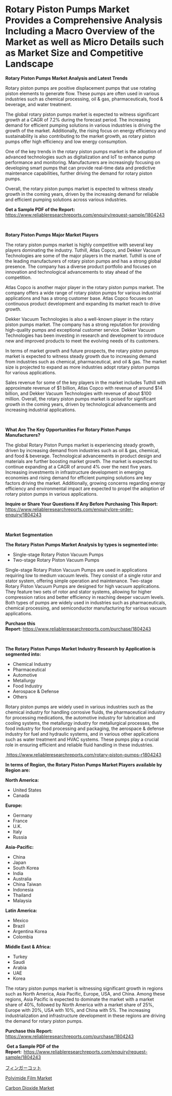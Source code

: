 <p><h1>Rotary Piston Pumps Market Provides a Comprehensive Analysis Including a Macro Overview of the Market as well as Micro Details such as Market Size and Competitive Landscape</h1></p><p><strong>Rotary Piston Pumps Market Analysis and Latest Trends</strong></p>
<p><p>Rotary piston pumps are positive displacement pumps that use rotating piston elements to generate flow. These pumps are often used in various industries such as chemical processing, oil & gas, pharmaceuticals, food & beverage, and water treatment.</p><p>The global rotary piston pumps market is expected to witness significant growth at a CAGR of 7.2% during the forecast period. The increasing demand for efficient pumping solutions in various industries is driving the growth of the market. Additionally, the rising focus on energy efficiency and sustainability is also contributing to the market growth, as rotary piston pumps offer high efficiency and low energy consumption.</p><p>One of the key trends in the rotary piston pumps market is the adoption of advanced technologies such as digitalization and IoT to enhance pump performance and monitoring. Manufacturers are increasingly focusing on developing smart pumps that can provide real-time data and predictive maintenance capabilities, further driving the demand for rotary piston pumps.</p><p>Overall, the rotary piston pumps market is expected to witness steady growth in the coming years, driven by the increasing demand for reliable and efficient pumping solutions across various industries.</p></p>
<p><strong>Get a Sample PDF of the Report:&nbsp;</strong> <a href="https://www.reliableresearchreports.com/enquiry/request-sample/1804243">https://www.reliableresearchreports.com/enquiry/request-sample/1804243</a></p>
<p>&nbsp;</p>
<p><strong>Rotary Piston Pumps Major Market Players</strong></p>
<p><p>The rotary piston pumps market is highly competitive with several key players dominating the industry. Tuthill, Atlas Copco, and Dekker Vacuum Technologies are some of the major players in the market. Tuthill is one of the leading manufacturers of rotary piston pumps and has a strong global presence. The company has a diverse product portfolio and focuses on innovation and technological advancements to stay ahead of the competition.</p><p>Atlas Copco is another major player in the rotary piston pumps market. The company offers a wide range of rotary piston pumps for various industrial applications and has a strong customer base. Atlas Copco focuses on continuous product development and expanding its market reach to drive growth.</p><p>Dekker Vacuum Technologies is also a well-known player in the rotary piston pumps market. The company has a strong reputation for providing high-quality pumps and exceptional customer service. Dekker Vacuum Technologies has been investing in research and development to introduce new and improved products to meet the evolving needs of its customers.</p><p>In terms of market growth and future prospects, the rotary piston pumps market is expected to witness steady growth due to increasing demand from industries such as chemical, pharmaceutical, and oil & gas. The market size is projected to expand as more industries adopt rotary piston pumps for various applications.</p><p>Sales revenue for some of the key players in the market includes Tuthill with approximate revenue of $1 billion, Atlas Copco with revenue of around $14 billion, and Dekker Vacuum Technologies with revenue of about $100 million. Overall, the rotary piston pumps market is poised for significant growth in the coming years, driven by technological advancements and increasing industrial applications.</p></p>
<p>&nbsp;</p>
<p><strong>What Are The Key Opportunities For Rotary Piston Pumps Manufacturers?</strong></p>
<p><p>The global Rotary Piston Pumps market is experiencing steady growth, driven by increasing demand from industries such as oil & gas, chemical, and food & beverage. Technological advancements in product design and materials are further boosting market growth. The market is expected to continue expanding at a CAGR of around 4% over the next five years. Increasing investments in infrastructure development in emerging economies and rising demand for efficient pumping solutions are key factors driving the market. Additionally, growing concerns regarding energy efficiency and environmental impact are expected to propel the adoption of rotary piston pumps in various applications.</p></p>
<p><strong>Inquire or Share Your Questions If Any Before Purchasing This Report:</strong> <a href="https://www.reliableresearchreports.com/enquiry/pre-order-enquiry/1804243">https://www.reliableresearchreports.com/enquiry/pre-order-enquiry/1804243</a></p>
<p>&nbsp;</p>
<p><strong>Market Segmentation</strong></p>
<p><strong>The Rotary Piston Pumps Market Analysis by types is segmented into:</strong></p>
<p><ul><li>Single-stage Rotary Piston Vacuum Pumps</li><li>Two-stage Rotary Piston Vacuum Pumps</li></ul></p>
<p><p>Single-stage Rotary Piston Vacuum Pumps are used in applications requiring low to medium vacuum levels. They consist of a single rotor and stator system, offering simple operation and maintenance. Two-stage Rotary Piston Vacuum Pumps are designed for high vacuum applications. They feature two sets of rotor and stator systems, allowing for higher compression ratios and better efficiency in reaching deeper vacuum levels. Both types of pumps are widely used in industries such as pharmaceuticals, chemical processing, and semiconductor manufacturing for various vacuum applications.</p></p>
<p><strong>Purchase this Report:&nbsp;</strong><a href="https://www.reliableresearchreports.com/purchase/1804243">https://www.reliableresearchreports.com/purchase/1804243</a></p>
<p>&nbsp;</p>
<p><strong>The Rotary Piston Pumps Market Industry Research by Application is segmented into:</strong></p>
<p><ul><li>Chemical Industry</li><li>Pharmaceutical</li><li>Automotive</li><li>Metallurgy</li><li>Food Industry</li><li>Aerospace & Defense</li><li>Others</li></ul></p>
<p><p>Rotary piston pumps are widely used in various industries such as the chemical industry for handling corrosive fluids, the pharmaceutical industry for processing medications, the automotive industry for lubrication and cooling systems, the metallurgy industry for metallurgical processes, the food industry for food processing and packaging, the aerospace & defense industry for fuel and hydraulic systems, and in various other applications such as water treatment and HVAC systems. These pumps play a crucial role in ensuring efficient and reliable fluid handling in these industries.</p></p>
<p><a href="https://www.reliableresearchreports.com/rotary-piston-pumps-r1804243">&nbsp;https://www.reliableresearchreports.com/rotary-piston-pumps-r1804243</a></p>
<p><strong>In terms of Region, the Rotary Piston Pumps Market Players available by Region are:</strong></p>
<p>
    <p> <strong> North America: </strong>
        <ul>
            <li>United States</li>
            <li>Canada</li>
        </ul>
        </p> 
    <p> <strong> Europe: </strong>
        <ul>
            <li>Germany</li>
            <li>France</li>
            <li>U.K.</li>
            <li>Italy</li>
            <li>Russia</li>
        </ul>
        </p> 
    <p> <strong> Asia-Pacific: </strong>
        <ul>
            <li>China</li>
            <li>Japan</li>
            <li>South Korea</li>
            <li>India</li>
            <li>Australia</li>
            <li>China Taiwan</li>
            <li>Indonesia</li>
            <li>Thailand</li>
            <li>Malaysia</li>
        </ul>
        </p> 
    <p> <strong> Latin America: </strong>
        <ul>
            <li>Mexico</li>
            <li>Brazil</li>
            <li>Argentina Korea</li>
            <li>Colombia</li>
        </ul>
        </p> 
    <p> <strong> Middle East & Africa: </strong>
        <ul>
            <li>Turkey</li>
            <li>Saudi</li>
            <li>Arabia</li>
            <li>UAE</li>
            <li>Korea</li>
        </ul>
    </p>
    </p>
<p><p>The rotary piston pumps market is witnessing significant growth in regions such as North America, Asia Pacific, Europe, USA, and China. Among these regions, Asia Pacific is expected to dominate the market with a market share of 40%, followed by North America with a market share of 25%, Europe with 20%, USA with 10%, and China with 5%. The increasing industrialization and infrastructure development in these regions are driving the demand for rotary piston pumps.</p></p>
<p><strong>Purchase this Report: </strong><a href="https://www.reliableresearchreports.com/purchase/1804243">https://www.reliableresearchreports.com/purchase/1804243</a></p>
<p>&nbsp;<strong>Get a Sample PDF of the Report:&nbsp;&nbsp;</strong><a href="https://www.reliableresearchreports.com/enquiry/request-sample/1804243">https://www.reliableresearchreports.com/enquiry/request-sample/1804243</a></p>
<p><strong></strong></p>
<p><p><a href="https://github.com/SantosDicki04/Market-Research-Report-List-1/blob/main/148465531915.md">フィンガーコット</a></p><p><a href="https://www.linkedin.com/pulse/polyimide-film-market-size-global-industry-overview-segmentation-owxlf?trackingId=Ll6K8nT%2BD4ceDIGqDNeRbQ%3D%3D">Polyimide Film Market</a></p><p><a href="https://www.linkedin.com/pulse/carbon-dioxide-market-size-furnishes-valuable-information-encompassing-3pavf?trackingId=T%2Bb0vvP4lpY1Q4bJGHNT2Q%3D%3D">Carbon Dioxide Market</a></p></p>